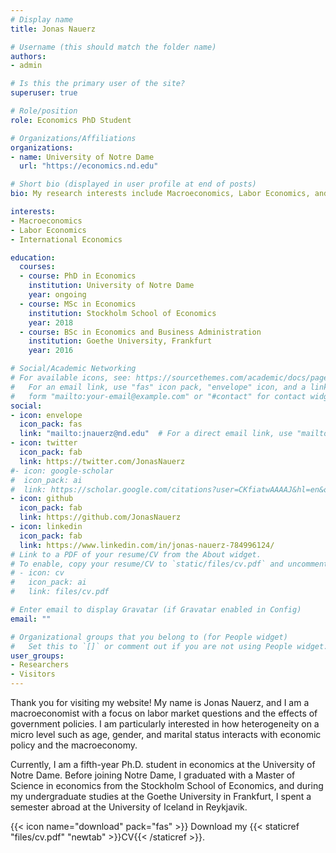 ```yaml
---
# Display name
title: Jonas Nauerz

# Username (this should match the folder name)
authors:
- admin

# Is this the primary user of the site?
superuser: true

# Role/position
role: Economics PhD Student

# Organizations/Affiliations
organizations:
- name: University of Notre Dame
  url: "https://economics.nd.edu"

# Short bio (displayed in user profile at end of posts)
bio: My research interests include Macroeconomics, Labor Economics, and International Economics.

interests:
- Macroeconomics
- Labor Economics
- International Economics

education:
  courses:
  - course: PhD in Economics
    institution: University of Notre Dame
    year: ongoing
  - course: MSc in Economics
    institution: Stockholm School of Economics
    year: 2018
  - course: BSc in Economics and Business Administration
    institution: Goethe University, Frankfurt
    year: 2016

# Social/Academic Networking
# For available icons, see: https://sourcethemes.com/academic/docs/page-builder/#icons
#   For an email link, use "fas" icon pack, "envelope" icon, and a link in the
#   form "mailto:your-email@example.com" or "#contact" for contact widget.
social:
- icon: envelope
  icon_pack: fas
  link: "mailto:jnauerz@nd.edu"  # For a direct email link, use "mailto:test@example.org".
- icon: twitter
  icon_pack: fab
  link: https://twitter.com/JonasNauerz
#- icon: google-scholar
#  icon_pack: ai
#  link: https://scholar.google.com/citations?user=CKfiatwAAAAJ&hl=en&oi=ao
- icon: github
  icon_pack: fab
  link: https://github.com/JonasNauerz
- icon: linkedin
  icon_pack: fab
  link: https://www.linkedin.com/in/jonas-nauerz-784996124/
# Link to a PDF of your resume/CV from the About widget.
# To enable, copy your resume/CV to `static/files/cv.pdf` and uncomment the lines below.
# - icon: cv
#   icon_pack: ai
#   link: files/cv.pdf

# Enter email to display Gravatar (if Gravatar enabled in Config)
email: ""

# Organizational groups that you belong to (for People widget)
#   Set this to `[]` or comment out if you are not using People widget.
user_groups:
- Researchers
- Visitors
---
```


Thank you for visiting my website! My name is Jonas Nauerz, and I am a macroeconomist with a focus on labor market questions and the effects of government policies. I am particularly interested in how heterogeneity on a micro level such as age, gender, and marital status interacts with economic policy and the macroeconomy. 

Currently, I am a fifth-year Ph.D. student in economics at the University of Notre Dame. Before joining Notre Dame, I graduated with a Master of Science in economics from the Stockholm School of Economics, and during my undergraduate studies at the Goethe University in Frankfurt, I spent a semester abroad at the University of Iceland in Reykjavik. 

{{< icon name="download" pack="fas" >}} Download my {{< staticref "files/cv.pdf" "newtab" >}}CV{{< /staticref >}}.
